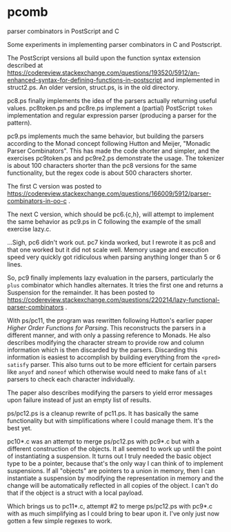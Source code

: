 # pcomb
parser combinators in PostScript and C

Some experiments in implementing parser combinators in C and Postscript.

The PostScript versions all build upon the function syntax extension
described at
https://codereview.stackexchange.com/questions/193520/5912/an-enhanced-syntax-for-defining-functions-in-postscript
and implemented in struct2.ps. An older version, struct.ps, is in the old directory.

pc8.ps finally implements the idea of the parsers actually returning
useful values.  pc8token.ps and pc8re.ps implement a (partial)
PostScript `token` implementation and regular expression parser
(producing a parser for the pattern).

pc9.ps implements much the same behavior, but building the parsers
according to the Monad concept following Hutton and Meijer, "Monadic
Parser Combinators".  This has made the code shorter and simpler, and
the exercises pc9token.ps and pc9re2.ps demonstrate the usage. The
tokenizer is about 100 characters shorter than the pc8 versions for
the same functionality, but the regex code is about 500 characters
shorter.

The first C version was posted to
https://codereview.stackexchange.com/questions/166009/5912/parser-combinators-in-oo-c .

The next C version, which should be pc6.{c,h}, will attempt to implement
the same behavior as pc9.ps in C following the example of the small exercise lazy.c.

...Sigh, pc6 didn't work out. pc7 kinda worked, but I rewrote it as pc8 and that one
worked but it did not scale well. Memory usage and execution speed very quickly got
ridiculous when parsing anything longer than 5 or 6 lines.

So, pc9 finally implements lazy evaluation in the parsers, particularly the `plus`
combinator which handles alternates. It tries the first one and returns a Suspension
for the remainder. It has been posted to 
https://codereview.stackexchange.com/questions/220214/lazy-functional-parser-combinators .

With ps/pc11, the program was rewritten following Hutton's earlier paper *Higher Order
Functions for Parsing*. This reconstructs the parsers in a different manner, and 
with only a passing reference to Monads. He also describes modifying the character
stream to provide row and column information which is then discarded by the parsers.
Discarding this information is easiest to accomplish by building everything
from the `<pred> satisfy` parser. This also turns out to be more efficient for certain
parsers like `anyof` and `noneof` which otherwise would need to make fans of `alt` 
parsers to check each character individually.

The paper also describes modifying the parsers to yield error messages upon failure
instead of just an empty list of results.

ps/pc12.ps is a cleanup rewrite of pc11.ps. It has basically the same functionality but with
simplifications where I could manage them. It's the best yet.

pc10*.c was an attempt to merge ps/pc12.ps with pc9*.c but with a different construction
of the objects. It all seemed to work up until the point of instantiating a suspension.
It turns out I truly needed the basic object type to be a pointer, because that's the
only way I can think of to implement suspensions. If all "objects" are pointers to a 
union in memory, then I can instantiate a suspension by modifying the representation
in memory and the change will be automatically reflected in all copies of the object.
I can't do that if the object is a struct with a local payload.

Which brings us to pc11*.c, attempt #2 to merge ps/pc12.ps with pc9*.c with as much
simplifying as I could bring to bear upon it. I've only just now gotten a few simple
regexes to work.
